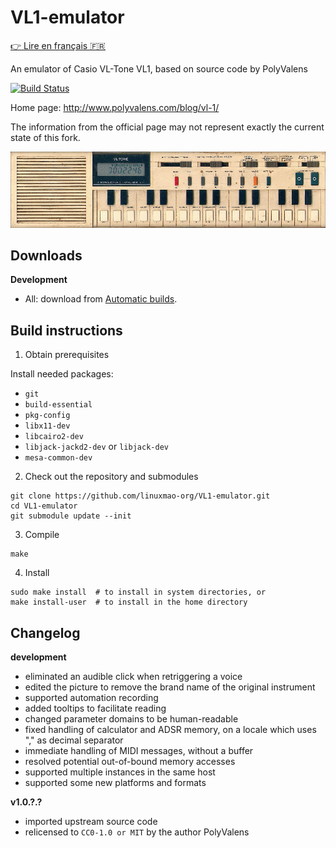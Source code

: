 # VL1-emulator

[:point_right: Lire en français :fr:](README.fr.md)

An emulator of Casio VL-Tone VL1, based on source code by PolyValens

[![Build Status](https://travis-ci.com/linuxmao-org/VL1-emulator.svg?branch=master)](https://travis-ci.com/linuxmao-org/VL1-emulator)

Home page: http://www.polyvalens.com/blog/vl-1/

The information from the official page may not represent exactly the current state of this fork.

![Casio VL-1](resources/images/casio_vl1_big.png)

## Downloads

**Development**

- All: download from [Automatic builds](https://github.com/linuxmao-org/VL1-emulator/releases/tag/automatic).

## Build instructions

1. Obtain prerequisites

Install needed packages:

- `git`
- `build-essential`
- `pkg-config`
- `libx11-dev`
- `libcairo2-dev`
- `libjack-jackd2-dev` or `libjack-dev`
- `mesa-common-dev`

2. Check out the repository and submodules

```
git clone https://github.com/linuxmao-org/VL1-emulator.git
cd VL1-emulator
git submodule update --init
```

3. Compile

```
make
```

4. Install

```
sudo make install  # to install in system directories, or
make install-user  # to install in the home directory
```

## Changelog

**development**

- eliminated an audible click when retriggering a voice
- edited the picture to remove the brand name of the original instrument
- supported automation recording
- added tooltips to facilitate reading
- changed parameter domains to be human-readable
- fixed handling of calculator and ADSR memory, on a locale which uses "," as decimal separator
- immediate handling of MIDI messages, without a buffer
- resolved potential out-of-bound memory accesses
- supported multiple instances in the same host
- supported some new platforms and formats

**v1.0.?.?**

- imported upstream source code
- relicensed to `CC0-1.0 or MIT` by the author PolyValens
